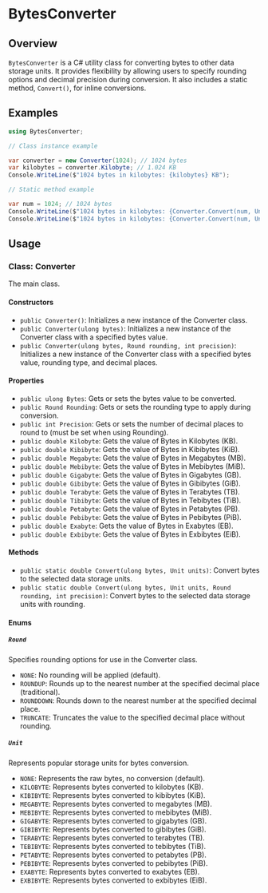 # BytesConverter

## Overview

`BytesConverter` is a C# utility class for converting bytes to other data storage units. It provides flexibility by allowing users to specify rounding options and decimal precision during conversion. It also includes a static method, `Convert()`, for inline conversions.

## Examples

```csharp
using BytesConverter;

// Class instance example

var converter = new Converter(1024); // 1024 bytes
var kilobytes = converter.Kilobyte; // 1.024 KB
Console.WriteLine($"1024 bytes in kilobytes: {kilobytes} KB");

// Static method example

var num = 1024; // 1024 bytes
Console.WriteLine($"1024 bytes in kilobytes: {Converter.Convert(num, Unit.KILOBYTE)} KB"); // 1.024 KB
Console.WriteLine($"1024 bytes in kilobytes: {Converter.Convert(num, Unit.KILOBYTE, Round.ROUNDUP, 2} KB"); // 1.02 KB
```

## Usage

### Class: Converter

The main class.

#### Constructors

- `public Converter()`: Initializes a new instance of the Converter class.
- `public Converter(ulong bytes)`: Initializes a new instance of the Converter class with a specified bytes value.
- `public Converter(ulong bytes, Round rounding, int precision)`: Initializes a new instance of the Converter class with a specified bytes value, rounding type, and decimal places.

#### Properties

- `public ulong Bytes`: Gets or sets the bytes value to be converted.
- `public Round Rounding`: Gets or sets the rounding type to apply during conversion.
- `public int Precision`: Gets or sets the number of decimal places to round to (must be set when using Rounding).
- `public double Kilobyte`: Gets the value of Bytes in Kilobytes (KB).
- `public double Kibibyte`: Gets the value of Bytes in Kibibytes (KiB).
- `public double Megabyte`: Gets the value of Bytes in Megabytes (MB).
- `public double Mebibyte`: Gets the value of Bytes in Mebibytes (MiB).
- `public double Gigabyte`: Gets the value of Bytes in Gigabytes (GB).
- `public double Gibibyte`: Gets the value of Bytes in Gibibytes (GiB).
- `public double Terabyte`: Gets the value of Bytes in Terabytes (TB).
- `public double Tibibyte`: Gets the value of Bytes in Tebibytes (TiB).
- `public double Petabyte`: Gets the value of Bytes in Petabytes (PB).
- `public double Pebibyte`: Gets the value of Bytes in Pebibytes (PiB).
- `public double Exabyte`: Gets the value of Bytes in Exabytes (EB).
- `public double Exbibyte`: Gets the value of Bytes in Exbibytes (EiB).

#### Methods

- `public static double Convert(ulong bytes, Unit units)`: Convert bytes to the selected data storage units.
- `public static double Convert(ulong bytes, Unit units, Round rounding, int precision)`: Convert bytes to the selected data storage units with rounding.
  
#### Enums

##### `Round`

Specifies rounding options for use in the Converter class.

- `NONE`: No rounding will be applied (default).
- `ROUNDUP`: Rounds up to the nearest number at the specified decimal place (traditional).
- `ROUNDDOWN`: Rounds down to the nearest number at the specified decimal place.
- `TRUNCATE`: Truncates the value to the specified decimal place without rounding.

##### `Unit`

Represents popular storage units for bytes conversion.

- `NONE`: Represents the raw bytes, no conversion (default).
- `KILOBYTE`: Represents bytes converted to kilobytes (KB).
- `KIBIBYTE`: Represents bytes converted to kibibytes (KiB).
- `MEGABYTE`: Represents bytes converted to megabytes (MB).
- `MEBIBYTE`: Represents bytes converted to mebibytes (MiB).
- `GIGABYTE`: Represents bytes converted to gigabytes (GB).
- `GIBIBYTE`: Represents bytes converted to gibibytes (GiB).
- `TERABYTE`: Represents bytes converted to terabytes (TB).
- `TEBIBYTE`: Represents bytes converted to tebibytes (TiB).
- `PETABYTE`: Represents bytes converted to petabytes (PB).
- `PEBIBYTE`: Represents bytes converted to pebibytes (PiB).
- `EXABYTE`: Represents bytes converted to exabytes (EB).
- `EXBIBYTE`: Represents bytes converted to exbibytes (EiB).
